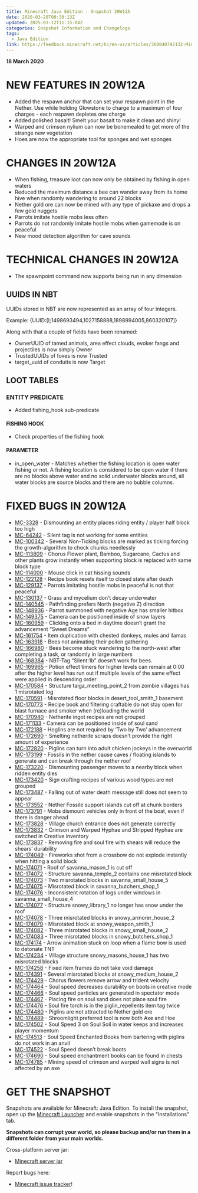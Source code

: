 ```yaml
---
title: Minecraft Java Edition - Snapshot 20W12A
date: 2020-03-20T00:30:13Z
updated: 2025-03-12T11:15:04Z
categories: Snapshot Information and Changelogs
tags:
  - Java Edition
link: https://feedback.minecraft.net/hc/en-us/articles/360040792132-Minecraft-Java-Edition-Snapshot-20W12A
---
```


**18 March 2020**

# NEW FEATURES IN 20W12A

- Added the respawn anchor that can set your respawn point in the Nether. Use while holding Glowstone to charge to a maximum of four charges - each respawn depletes one charge
- Added polished basalt! Smelt your basalt to make it clean and shiny!
- Warped and crimson nylium can now be bonemealed to get more of the strange new vegetation
- Hoes are now the appropriate tool for sponges and wet sponges

# CHANGES IN 20W12A

- When fishing, treasure loot can now only be obtained by fishing in open waters
- Reduced the maximum distance a bee can wander away from its home hive when randomly wandering to around 22 blocks
- Nether gold ore can now be mined with any type of pickaxe and drops a few gold nuggets
- Parrots imitate hostile mobs less often
- Parrots do not randomly imitate hostile mobs when gamemode is on peaceful
- New mood detection algorithm for cave sounds

# TECHNICAL CHANGES IN 20W12A

- The spawnpoint command now supports being run in any dimension

## UUIDS IN NBT

UUIDs stored in NBT are now represented as an array of four integers.

Example: {UUID:\[I;1498693494,1027158888,1898994005,860320107\]}

Along with that a couple of fields have been renamed:

- OwnerUUID of tamed animals, area effect clouds, evoker fangs and projectiles is now simply Owner
- TrustedUUIDs of foxes is now Trusted
- target_uuid of conduits is now Target

## LOOT TABLES

### ENTITY PREDICATE

- Added fishing_hook sub-predicate

#### FISHING HOOK

- Check properties of the fishing hook

#### PARAMETER

- in_open_water - Matches whether the fishing location is open water fishing or not. A fishing location is considered to be open water if there are no blocks above water and no solid underwater blocks around, all water blocks are source blocks and there are no bubble columns.

# FIXED BUGS IN 20W12A

- [MC-3328](https://bugs.mojang.com/browse/MC-3328) - Dismounting an entity places riding entity / player half block too high
- [MC-64242](https://bugs.mojang.com/browse/MC-64242) - Silent tag is not working for some entities
- [MC-100342](https://bugs.mojang.com/browse/MC-100342) - Several Non-Ticking blocks are marked as ticking forcing the growth-algorithm to check chunks needlessly
- [MC-113809](https://bugs.mojang.com/browse/MC-113809) - Chorus Flower plant, Bamboo, Sugarcane, Cactus and other plants grow instantly when supporting block is replaced with same block type
- [MC-114000](https://bugs.mojang.com/browse/MC-114000) - Mouse click in cat hissing sounds
- [MC-122128](https://bugs.mojang.com/browse/MC-122128) - Recipe book resets itself to closed state after death
- [MC-129137](https://bugs.mojang.com/browse/MC-129137) - Parrots imitating hostile mobs in peaceful is not that peaceful
- [MC-130137](https://bugs.mojang.com/browse/MC-130137) - Grass and mycelium don’t decay underwater
- [MC-140545](https://bugs.mojang.com/browse/MC-140545) - Pathfinding prefers North (negative Z) direction
- [MC-148936](https://bugs.mojang.com/browse/MC-148936) - Parrot summoned with negative Age has smaller hitbox
- [MC-149375](https://bugs.mojang.com/browse/MC-149375) - Camera can be positioned inside of snow layers
- [MC-160959](https://bugs.mojang.com/browse/MC-160959) - Clicking onto a bed in daytime doesn’t grant the advancement “Sweet Dreams”
- [MC-161754](https://bugs.mojang.com/browse/MC-161754) - Item duplication with chested donkeys, mules and llamas
- [MC-163918](https://bugs.mojang.com/browse/MC-163918) - Bees not animating their pollen gathering
- [MC-166980](https://bugs.mojang.com/browse/MC-166980) - Bees become stuck wandering to the north-west after completing a task, or randomly in large numbers
- [MC-168384](https://bugs.mojang.com/browse/MC-168384) - NBT-Tag “Silent:1b” doesn’t work for bees.
- [MC-169965](https://bugs.mojang.com/browse/MC-169965) - Potion effect timers for higher levels can remain at 0:00 after the higher level has run out if multiple levels of the same effect were applied in descending order
- [MC-170584](https://bugs.mojang.com/browse/MC-170584) - Structure taiga_meeting_point_2 from zombie villages has 1 misrotated log
- [MC-170591](https://bugs.mojang.com/browse/MC-170591) - Misrotated floor blocks in desert_tool_smith_1 basement
- [MC-170773](https://bugs.mojang.com/browse/MC-170773) - Recipe book and filtering craftable do not stay open for blast furnace and smoker when (re)loading the world
- [MC-170940](https://bugs.mojang.com/browse/MC-170940) - Netherite ingot recipes are not grouped
- [MC-171133](https://bugs.mojang.com/browse/MC-171133) - Camera can be positioned inside of soul sand
- [MC-172188](https://bugs.mojang.com/browse/MC-172188) - Hoglins are not required by ‘Two by Two’ advancement
- [MC-172690](https://bugs.mojang.com/browse/MC-172690) - Smelting netherite scraps doesn’t provide the right amount of experience
- [MC-172820](https://bugs.mojang.com/browse/MC-172820) - Piglins can turn into adult chicken jockeys in the overworld
- [MC-173199](https://bugs.mojang.com/browse/MC-173199) - Fossils in the nether cause caves / floating islands to generate and can break through the nether roof
- [MC-173220](https://bugs.mojang.com/browse/MC-173220) - Dismounting passenger moves to a nearby block when ridden entity dies
- [MC-173420](https://bugs.mojang.com/browse/MC-173420) - Sign crafting recipes of various wood types are not grouped
- [MC-173487](https://bugs.mojang.com/browse/MC-173487) - Falling out of water death message still does not seem to appear
- [MC-173552](https://bugs.mojang.com/browse/MC-173552) - Nether Fossile support islands cut off at chunk borders
- [MC-173791](https://bugs.mojang.com/browse/MC-173791) - Mobs dismount vehicles only in front of the boat, even if there is danger ahead
- [MC-173828](https://bugs.mojang.com/browse/MC-173828) - Village church entrance does not generate correctly
- [MC-173832](https://bugs.mojang.com/browse/MC-173832) - Crimson and Warped Hyphae and Stripped Hyphae are switched in Creative inventory
- [MC-173837](https://bugs.mojang.com/browse/MC-173837) - Removing fire and soul fire with shears will reduce the shears’ durability
- [MC-174049](https://bugs.mojang.com/browse/MC-174049) - Fireworks shot from a crossbow do not explode instantly when hitting a solid block
- [MC-174071](https://bugs.mojang.com/browse/MC-174071) - Roof of savanna_mason_1 is cut off
- [MC-174072](https://bugs.mojang.com/browse/MC-174072) - Structure savanna_temple_2 contains one misrotated block
- [MC-174073](https://bugs.mojang.com/browse/MC-174073) - Two misrotated blocks in savanna_small_house_5
- [MC-174075](https://bugs.mojang.com/browse/MC-174075) - Misrotated block in savanna_butchers_shop_1
- [MC-174076](https://bugs.mojang.com/browse/MC-174076) - Inconsistent rotation of logs under windows in savanna_small_house_4
- [MC-174077](https://bugs.mojang.com/browse/MC-174077) - Structure snowy_library_1 no longer has snow under the roof
- [MC-174078](https://bugs.mojang.com/browse/MC-174078) - Three misrotated blocks in snowy_armorer_house_2
- [MC-174079](https://bugs.mojang.com/browse/MC-174079) - Misrotated block at snowy_weapon_smith_1
- [MC-174082](https://bugs.mojang.com/browse/MC-174082) - Three misrotated blocks in snowy_small_house_2
- [MC-174083](https://bugs.mojang.com/browse/MC-174083) - Three misrotated blocks in snowy_butchers_shop_1
- [MC-174174](https://bugs.mojang.com/browse/MC-174174) - Arrow animation stuck on loop when a flame bow is used to detonate TNT
- [MC-174234](https://bugs.mojang.com/browse/MC-174234) - Village structure snowy_masons_house_1 has two misrotated blocks
- [MC-174258](https://bugs.mojang.com/browse/MC-174258) - Fixed item frames do not take void damage
- [MC-174391](https://bugs.mojang.com/browse/MC-174391) - Several misrotated blocks at snowy_medium_house_2
- [MC-174429](https://bugs.mojang.com/browse/MC-174429) - Chorus flowers remove arrow and trident velocity
- [MC-174464](https://bugs.mojang.com/browse/MC-174464) - Soul speed decreases durability on boots in creative mode
- [MC-174466](https://bugs.mojang.com/browse/MC-174466) - Soul speed particles are generated in spectator mode
- [MC-174467](https://bugs.mojang.com/browse/MC-174467) - Placing fire on soul sand does not place soul fire
- [MC-174476](https://bugs.mojang.com/browse/MC-174476) - Soul fire torch is in the piglin_repellents item tag twice
- [MC-174480](https://bugs.mojang.com/browse/MC-174480) - Piglins are not attracted to Nether gold ore
- [MC-174489](https://bugs.mojang.com/browse/MC-174489) - Shroomlight preferred tool is now both Axe and Hoe
- [MC-174502](https://bugs.mojang.com/browse/MC-174502) - Soul Speed 3 on Soul Soil in water keeps and increases player momentum
- [MC-174513](https://bugs.mojang.com/browse/MC-174513) - Soul Speed Enchanted Books from bartering with piglins do not work in an anvil
- [MC-174522](https://bugs.mojang.com/browse/MC-174522) - Soul Speed doesn’t break boots
- [MC-174690](https://bugs.mojang.com/browse/MC-174690) - Soul speed enchantment books can be found in chests
- [MC-174785](https://bugs.mojang.com/browse/MC-174785) - Mining speed of crimson and warped wall signs is not affected by an axe

# GET THE SNAPSHOT

Snapshots are available for Minecraft: Java Edition. To install the snapshot, open up the [Minecraft Launcher](https://www.minecraft.net/download.html) and enable snapshots in the "Installations" tab.

**Snapshots can corrupt your world, so please backup and/or run them in a different folder from your main worlds.**

Cross-platform server jar:

- [Minecraft server jar](https://launcher.mojang.com/v1/objects/3d9657a172415a163e25096942f5a4d110b984a0/server.jar)

Report bugs here:

- [Minecraft issue tracker](https://bugs.mojang.com/browse/MC)!
